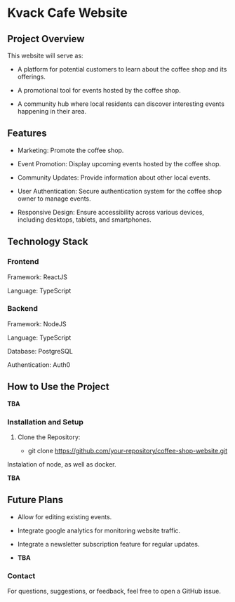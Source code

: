 # Kvack Cafe Website

## Project Overview

This website will serve as:

* A platform for potential customers to learn about the coffee shop and its offerings.

* A promotional tool for events hosted by the coffee shop.

* A community hub where local residents can discover interesting events happening in their area.

## Features

* Marketing: Promote the coffee shop.

* Event Promotion: Display upcoming events hosted by the coffee shop.

* Community Updates: Provide information about other local events.

* User Authentication: Secure authentication system for the coffee shop owner to manage events.

* Responsive Design: Ensure accessibility across various devices, including desktops, tablets, and smartphones.

## Technology Stack

### Frontend

Framework: ReactJS

Language: TypeScript

### Backend

Framework: NodeJS

Language: TypeScript

Database: PostgreSQL

Authentication: Auth0

## How to Use the Project

**TBA**

### Installation and Setup

1. Clone the Repository:

   * git clone https://github.com/your-repository/coffee-shop-website.git
  
Instalation of node, as well as docker.

**TBA**

## Future Plans

* Allow for editing existing events.

* Integrate google analytics for monitoring website traffic.

* Integrate a newsletter subscription feature for regular updates.
  
* **TBA**

### Contact

For questions, suggestions, or feedback, feel free to open a GitHub issue.